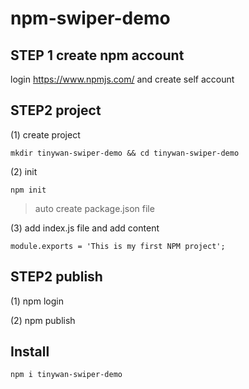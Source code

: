 # npm-swiper-demo

## STEP 1 create npm account

login https://www.npmjs.com/ and create self account

## STEP2 project

(1) create project
```
mkdir tinywan-swiper-demo && cd tinywan-swiper-demo
```

(2) init
```
npm init
```
> auto create package.json file

(3) add index.js file and add content
```
module.exports = 'This is my first NPM project';
```
## STEP2 publish  

(1) npm login

(2) npm publish
## Install

```
npm i tinywan-swiper-demo
```
